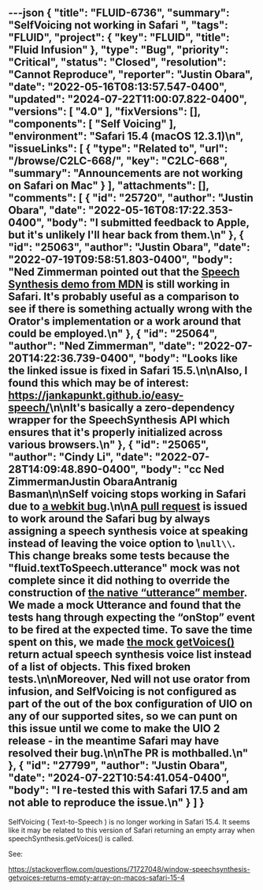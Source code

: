---json
{
  "title": "FLUID-6736",
  "summary": "SelfVoicing not working in Safari ",
  "tags": "FLUID",
  "project": {
    "key": "FLUID",
    "title": "Fluid Infusion"
  },
  "type": "Bug",
  "priority": "Critical",
  "status": "Closed",
  "resolution": "Cannot Reproduce",
  "reporter": "Justin Obara",
  "date": "2022-05-16T08:13:57.547-0400",
  "updated": "2024-07-22T11:00:07.822-0400",
  "versions": [
    "4.0"
  ],
  "fixVersions": [],
  "components": [
    "Self Voicing"
  ],
  "environment": "Safari 15.4 (macOS 12.3.1)\n",
  "issueLinks": [
    {
      "type": "Related to",
      "url": "/browse/C2LC-668/",
      "key": "C2LC-668",
      "summary": "Announcements are not working on Safari on Mac"
    }
  ],
  "attachments": [],
  "comments": [
    {
      "id": "25720",
      "author": "Justin Obara",
      "date": "2022-05-16T08:17:22.353-0400",
      "body": "I submitted feedback to Apple, but it's unlikely I'll hear back from them.\n"
    },
    {
      "id": "25063",
      "author": "Justin Obara",
      "date": "2022-07-19T09:58:51.803-0400",
      "body": "Ned Zimmerman pointed out that the [Speech Synthesis demo from MDN](https://mdn.github.io/dom-examples/web-speech-api/speak-easy-synthesis/) is still working in Safari. It's probably useful as a comparison to see if there is something actually wrong with the Orator's implementation or a work around that could be employed.\n"
    },
    {
      "id": "25064",
      "author": "Ned Zimmerman",
      "date": "2022-07-20T14:22:36.739-0400",
      "body": "Looks like the linked issue is fixed in Safari 15.5.\n\nAlso, I found this which may be of interest: <https://jankapunkt.github.io/easy-speech/>\n\nIt's basically a zero-dependency wrapper for the SpeechSynthesis API which ensures that it's properly initialized across various browsers.\n"
    },
    {
      "id": "25065",
      "author": "Cindy Li",
      "date": "2022-07-28T14:09:48.890-0400",
      "body": "cc Ned ZimmermanJustin ObaraAntranig Basman\n\nSelf voicing stops working in Safari due to [a webkit bug](https://bugs.webkit.org/show_bug.cgi?id=243055).\n\n[A pull request](https://github.com/fluid-project/infusion/pull/1089) is issued to work around the Safari bug by always assigning a speech synthesis voice at speaking instead of leaving the voice option to \\`null\\`. This change breaks some tests because the \"fluid.textToSpeech.utterance\" mock was not complete since it did nothing to override the construction of [the native “utterance” member](https://github.com/cindyli/infusion/blob/FLUID-6736/src/components/textToSpeech/js/TextToSpeech.js#L482). We made a mock Utterance and found that the tests hang through expecting the “onStop” event to be fired at the expected time. To save the time spent on this, we made [the mock getVoices()](https://github.com/cindyli/infusion/blob/FLUID-6736/src/components/textToSpeech/js/MockTTS.js#L165) return actual speech synthesis voice list instead of a list of objects. This fixed broken tests.\n\nMoreover, Ned will not use orator from infusion, and SelfVoicing is not configured as part of the out of the box configuration of UIO on any of our supported sites, so we can punt on this issue until we come to make the UIO 2 release - in the meantime Safari may have resolved their bug.\n\nThe PR is mothballed.\n"
    },
    {
      "id": "27799",
      "author": "Justin Obara",
      "date": "2024-07-22T10:54:41.054-0400",
      "body": "I re-tested this with Safari 17.5 and am not able to reproduce the issue.\n"
    }
  ]
}
---
SelfVoicing ( Text-to-Speech ) is no longer working in Safari 15.4. It seems like it may be related to this version of Safari returning an empty array when speechSynthesis.getVoices() is called. 

See:

<https://stackoverflow.com/questions/71727048/window-speechsynthesis-getvoices-returns-empty-array-on-macos-safari-15-4>

        